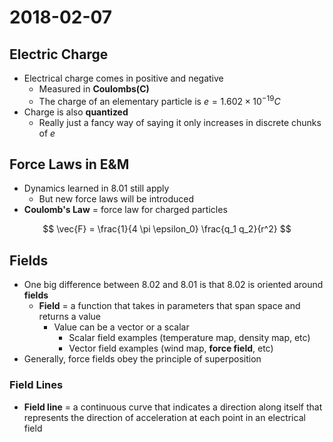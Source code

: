 # 2018-02-07

## Electric Charge
- Electrical charge comes in positive and negative
    * Measured in **Coulombs(C)**
    * The charge of an elementary particle is $e = 1.602 \times 10^{-19} C$
- Charge is also **quantized**
    * Really just a fancy way of saying it only increases in discrete chunks of $e$

## Force Laws in E&M
- Dynamics learned in 8.01 still apply
    * But new force laws will be introduced
- **Coulomb's Law** = force law for charged particles

$$ \vec{F} = \frac{1}{4 \pi \epsilon_0} \frac{q_1 q_2}{r^2} $$

## Fields
- One big difference between 8.02 and 8.01 is that 8.02 is oriented around **fields**
    * **Field** = a function that takes in parameters that span space and returns a value
        + Value can be a vector or a scalar
            - Scalar field examples (temperature map, density map, etc)
            - Vector field examples (wind map, **force field**, etc)
- Generally, force fields obey the principle of superposition

### Field Lines
- **Field line** = a continuous curve that indicates a direction along itself that represents the direction of acceleration at each point in an electrical field
